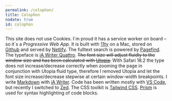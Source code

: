 ```yaml
---
permalink: /colophon/
title: Colophon
nodate: true
id: colophon
---
```


This site does not use Cookies. I´m proud it has a service worker on board – so it´s a _Progressive Web App._ It is built with [11ty](https://www.11ty.dev) on a Mac, stored on [Github](https://github.com) and served by [Netlify](https://www.netlify.com). The fulltext search is powered by [Pagefind](/2024-04-26-pagefind/). The typeface is [iA Writer Quattro](https://ia.net/topics/a-typographic-christmas). ~~The font size will adjust fluidly to the window size and has been calculated with [Utopia](https://utopia.fyi/).~~ With Safari 18.2 the type does not increase/decrease correctly when zooming the page in conjunction with Utopia fluid type, therefore I removed Utopia and let the font size increase/decrease stepwise at certain window-width breakpoints. I write [Markdown](https://www.markdownguide.org) with [iA Writer](https://ia.net/writer). Code has been written mostly with [VS Code](https://code.visualstudio.com), but recently I switched to [Zed](https://zed.dev). The CSS toolkit is [Tailwind CSS](/2023-01-24-my-first-attempt-with-tailwind-css/). [Prism](https://prismjs.com) is used for syntax highlighting of code blocks.
